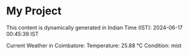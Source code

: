 # My Project

This content is dynamically generated in Indian Time (IST): 2024-06-17 00:45:39 IST


Current Weather in Coimbatore:
Temperature: 25.88 °C
Condition: mist
